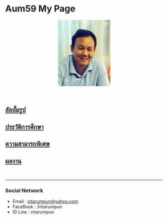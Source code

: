 <p align="center">
  <H1>Aum59 My Page</H1>
</p>
<p align="center"> 
  <img src="pictures/aumpic.jpg"/>
</p>

<br>

## [**อัลบั้มรูป**](myalbum.md)
## [**ประวัติการศึกษา**](pages/education.md)
## [**ความสามารถพิเศษ**](pages/ability.md)
## [**ผลงาน**](pages/project.md)

<br>

* * *

### Social Network

*  Email : intarumpun@yahoo.com
*  FaceBook : /intarumpun
*  ID Line : intarumpun
